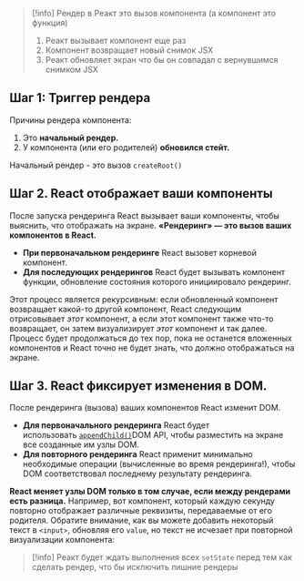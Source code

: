 >[!info] Рендер в Реакт это вызов компонента (а компонент это функция)
>1) Реакт вызывает компонент еще раз
>2) Компонент возвращает новый снимок JSX
>3) Реакт обновляет экран что бы он совпадал с вернувшимся снимком JSX

## Шаг 1: Триггер рендера

Причины рендера компонента:

1. Это **начальный рендер.**
2. У компонента (или его родителей) **обновился стейт.**

Начальный рендер - это вызов `createRoot()`

## Шаг 2. React отображает ваши компоненты

После запуска рендеринга React вызывает ваши компоненты, чтобы выяснить, что отображать на экране. **«Рендеринг» — это вызов ваших компонентов в React.**

- **При первоначальном рендеринге** React вызовет корневой компонент.
- **Для последующих рендерингов** React будет вызывать компонент функции, обновление состояния которого инициировало рендеринг.

Этот процесс является рекурсивным: если обновленный компонент возвращает какой-то другой компонент, React следующим отрисовывает _этот_ компонент, а если этот компонент также что-то возвращает, он затем визуализирует _этот_ компонент и так далее. Процесс будет продолжаться до тех пор, пока не останется вложенных компонентов и React точно не будет знать, что должно отображаться на экране.

## Шаг 3. React фиксирует изменения в DOM.

После рендеринга (вызова) ваших компонентов React изменит DOM.

- **Для первоначального рендеринга** React будет использовать [`appendChild()`](https://developer.mozilla.org/docs/Web/API/Node/appendChild)DOM API, чтобы разместить на экране все созданные им узлы DOM.
- **Для повторного рендеринга** React применит минимально необходимые операции (вычисленные во время рендеринга!), чтобы DOM соответствовал последнему результату рендеринга.

**React меняет узлы DOM только в том случае, если между рендерами есть разница.** Например, вот компонент, который каждую секунду повторно отображает различные реквизиты, передаваемые от его родителя. Обратите внимание, как вы можете добавить некоторый текст в `<input>`, обновляя его `value`, но текст не исчезает при повторной визуализации компонента:

>[!info] Реакт будет ждать выполнения всех `setState` перед тем как сделать рендер, что бы исключить лишние рендеры

